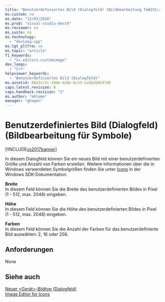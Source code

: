```yaml
---
title: "Benutzerdefiniertes Bild (Dialogfeld) (Bildbearbeitung f&#252;r Symbole)"
ms.custom: na
ms.date: "12/03/2016"
ms.prod: "visual-studio-dev14"
ms.reviewer: na
ms.suite: na
ms.technology: 
  - "devlang-cpp"
ms.tgt_pltfrm: na
ms.topic: "article"
f1_keywords: 
  - "vc.editors.customimage"
dev_langs: 
  - "C++"
helpviewer_keywords: 
  - "Benutzerdefiniertes Bild (Dialogfeld)"
ms.assetid: 68e2cc5c-19de-428e-bc25-ec6b260247d0
caps.latest.revision: 8
caps.handback.revision: "5"
ms.author: "mblome"
manager: "ghogen"
---
```

# Benutzerdefiniertes Bild (Dialogfeld) (Bildbearbeitung f&#252;r Symbole)
[!INCLUDE[vs2017banner](../assembler/inline/includes/vs2017banner.md)]

In diesem Dialogfeld können Sie ein neues Bild mit einer benutzerdefinierten Größe und Anzahl von Farben erstellen.  Weitere Informationen über die in Windows verwendeten Symbolgrößen finden Sie unter [Icons](_win32_Icons_cpp) in der Windows SDK\-Dokumentation.  
  
 **Breite**  
 In diesem Feld können Sie die Breite des benutzerdefinierten Bildes in Pixel \(1 \- 512, max. 2048\) eingeben.  
  
 **Höhe**  
 In diesem Feld können Sie die Höhe des benutzerdefinierten Bildes in Pixel \(1 \- 512, max. 2048\) eingeben.  
  
 **Farben**  
 In diesem Feld können Sie die Anzahl der Farben für das benutzerdefinierte Bild auswählen: 2, 16 oder 256.  
  
## Anforderungen  
 None  
  
## Siehe auch  
 [Neuer \<Gerät\>\-Bildtyp \(Dialogfeld\)](../mfc/new-device-image-type-dialog-box-image-editor-for-icons.md)   
 [Image Editor for Icons](../mfc/image-editor-for-icons.md)